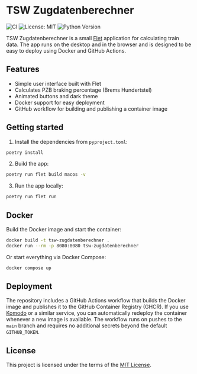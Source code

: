# TSW Zugdatenberechner

![CI](https://github.com/<owner>/TSW-Zugdatenberechner_Python/actions/workflows/deploy.yml/badge.svg)
![License: MIT](https://img.shields.io/badge/License-MIT-yellow.svg)
![Python Version](https://img.shields.io/badge/python-3.9%2B-blue.svg)

TSW Zugdatenberechner is a small [Flet](https://flet.dev/) application for calculating train data. The app runs on the desktop and in the browser and is designed to be easy to deploy using Docker and GitHub Actions.

## Features

* Simple user interface built with Flet
* Calculates PZB braking percentage (Brems Hundertstel)
* Animated buttons and dark theme
* Docker support for easy deployment
* GitHub workflow for building and publishing a container image

## Getting started

1. Install the dependencies from `pyproject.toml`:

```bash
poetry install
```

2. Build the app:

```bash
poetry run flet build macos -v
```

3. Run the app locally:

```bash
poetry run flet run
```

## Docker

Build the Docker image and start the container:

```bash
docker build -t tsw-zugdatenberechner .
docker run --rm -p 8080:8080 tsw-zugdatenberechner
```

Or start everything via Docker Compose:

```bash
docker compose up
```

## Deployment

The repository includes a GitHub Actions workflow that builds the Docker image and publishes it to the GitHub Container Registry (GHCR). If you use [Komodo](https://komodo.dev/) or a similar service, you can automatically redeploy the container whenever a new image is available. The workflow runs on pushes to the `main` branch and requires no additional secrets beyond the default `GITHUB_TOKEN`.

## License

This project is licensed under the terms of the [MIT License](LICENSE).

